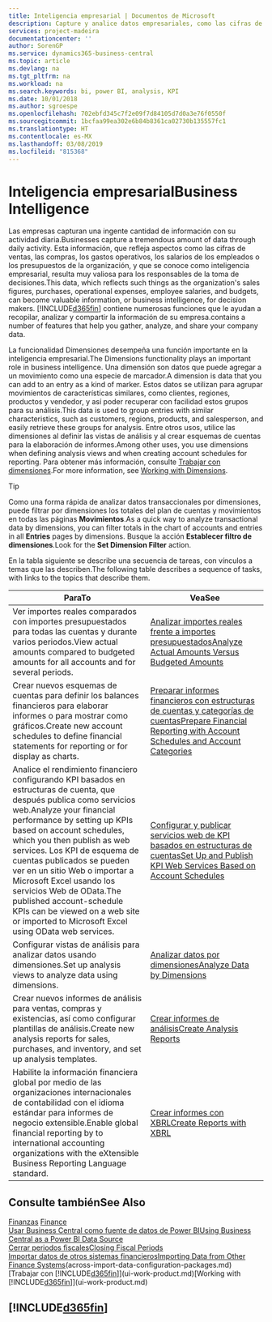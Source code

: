 ```yaml
---
title: Inteligencia empresarial | Documentos de Microsoft
description: Capture y analice datos empresariales, como las cifras de ventas, las compras, los gastos operativos, los salarios de los empleados y los presupuestos, que resultan muy valiosos para la inteligencia artificial o la toma de decisiones.
services: project-madeira
documentationcenter: ''
author: SorenGP
ms.service: dynamics365-business-central
ms.topic: article
ms.devlang: na
ms.tgt_pltfrm: na
ms.workload: na
ms.search.keywords: bi, power BI, analysis, KPI
ms.date: 10/01/2018
ms.author: sgroespe
ms.openlocfilehash: 702ebfd345c7f2e09f7d84105d7d0a3e76f0550f
ms.sourcegitcommit: 1bcfaa99ea302e6b84b8361ca02730b135557fc1
ms.translationtype: HT
ms.contentlocale: es-MX
ms.lasthandoff: 03/08/2019
ms.locfileid: "815368"
---
```

# <a name="business-intelligence"></a><span data-ttu-id="cd58b-103">Inteligencia empresarial</span><span class="sxs-lookup"><span data-stu-id="cd58b-103">Business Intelligence</span></span>
<span data-ttu-id="cd58b-104">Las empresas capturan una ingente cantidad de información con su actividad diaria.</span><span class="sxs-lookup"><span data-stu-id="cd58b-104">Businesses capture a tremendous amount of data through daily activity.</span></span> <span data-ttu-id="cd58b-105">Esta información, que refleja aspectos como las cifras de ventas, las compras, los gastos operativos, los salarios de los empleados o los presupuestos de la organización, y que se conoce como inteligencia empresarial, resulta muy valiosa para los responsables de la toma de decisiones.</span><span class="sxs-lookup"><span data-stu-id="cd58b-105">This data, which reflects such things as the organization's sales figures, purchases, operational expenses, employee salaries, and budgets, can become valuable information, or business intelligence, for decision makers.</span></span> [!INCLUDE[d365fin](includes/d365fin_md.md)] <span data-ttu-id="cd58b-106">contiene numerosas funciones que le ayudan a recopilar, analizar y compartir la información de su empresa.</span><span class="sxs-lookup"><span data-stu-id="cd58b-106">contains a number of features that help you gather, analyze, and share your company data.</span></span>

<span data-ttu-id="cd58b-107">La funcionalidad Dimensiones desempeña una función importante en la inteligencia empresarial.</span><span class="sxs-lookup"><span data-stu-id="cd58b-107">The Dimensions functionality plays an important role in business intelligence.</span></span> <span data-ttu-id="cd58b-108">Una dimensión son datos que puede agregar a un movimiento como una especie de marcador.</span><span class="sxs-lookup"><span data-stu-id="cd58b-108">A dimension is data that you can add to an entry as a kind of marker.</span></span> <span data-ttu-id="cd58b-109">Estos datos se utilizan para agrupar movimientos de características similares, como clientes, regiones, productos y vendedor, y así poder recuperar con facilidad estos grupos para su análisis.</span><span class="sxs-lookup"><span data-stu-id="cd58b-109">This data is used to group entries with similar characteristics, such as customers, regions, products, and salesperson, and easily retrieve these groups for analysis.</span></span> <span data-ttu-id="cd58b-110">Entre otros usos, utilice las dimensiones al definir las vistas de análisis y al crear esquemas de cuentas para la elaboración de informes.</span><span class="sxs-lookup"><span data-stu-id="cd58b-110">Among other uses, you use dimensions  when defining analysis views and when creating account schedules for reporting.</span></span> <span data-ttu-id="cd58b-111">Para obtener más información, consulte [Trabajar con dimensiones](finance-dimensions.md).</span><span class="sxs-lookup"><span data-stu-id="cd58b-111">For more information, see [Working with Dimensions](finance-dimensions.md).</span></span>

> [!TIP]
> <span data-ttu-id="cd58b-112">Como una forma rápida de analizar datos transaccionales por dimensiones, puede filtrar por dimensiones los totales del plan de cuentas y movimientos en todas las páginas **Movimientos**.</span><span class="sxs-lookup"><span data-stu-id="cd58b-112">As a quick way to analyze transactional data by dimensions, you can filter totals in the chart of accounts and entries in all **Entries** pages by dimensions.</span></span> <span data-ttu-id="cd58b-113">Busque la acción **Establecer filtro de dimensiones**.</span><span class="sxs-lookup"><span data-stu-id="cd58b-113">Look for the **Set Dimension Filter** action.</span></span>  

<span data-ttu-id="cd58b-114">En la tabla siguiente se describe una secuencia de tareas, con vínculos a temas que las describen.</span><span class="sxs-lookup"><span data-stu-id="cd58b-114">The following table describes a sequence of tasks, with links to the topics that describe them.</span></span>  

| <span data-ttu-id="cd58b-115">Para</span><span class="sxs-lookup"><span data-stu-id="cd58b-115">To</span></span> | <span data-ttu-id="cd58b-116">Vea</span><span class="sxs-lookup"><span data-stu-id="cd58b-116">See</span></span> |
| --- | --- |
|<span data-ttu-id="cd58b-117">Ver importes reales comparados con importes presupuestados para todas las cuentas y durante varios periodos.</span><span class="sxs-lookup"><span data-stu-id="cd58b-117">View actual amounts compared to budgeted amounts for all accounts and for several periods.</span></span>|[<span data-ttu-id="cd58b-118">Analizar importes reales frente a importes presupuestados</span><span class="sxs-lookup"><span data-stu-id="cd58b-118">Analyze Actual Amounts Versus Budgeted Amounts</span></span>](bi-how-analyze-actual-versus-budget.md)|
|<span data-ttu-id="cd58b-119">Crear nuevos esquemas de cuentas para definir los balances financieros para elaborar informes o para mostrar como gráficos.</span><span class="sxs-lookup"><span data-stu-id="cd58b-119">Create new account schedules to define financial statements for reporting or for display as charts.</span></span>|[<span data-ttu-id="cd58b-120">Preparar informes financieros con estructuras de cuentas y categorías de cuentas</span><span class="sxs-lookup"><span data-stu-id="cd58b-120">Prepare Financial Reporting with Account Schedules and Account Categories</span></span>](bi-how-work-account-schedule.md)|
|<span data-ttu-id="cd58b-121">Analice el rendimiento financiero configurando KPI basados en estructuras de cuenta, que después publica como servicios web.</span><span class="sxs-lookup"><span data-stu-id="cd58b-121">Analyze your financial performance by setting up KPIs based on account schedules, which you then publish as web services.</span></span> <span data-ttu-id="cd58b-122">Los KPI de esquema de cuentas publicados se pueden ver en un sitio Web o importar a Microsoft Excel usando los servicios Web de OData.</span><span class="sxs-lookup"><span data-stu-id="cd58b-122">The published account-schedule KPIs can be viewed on a web site or imported to Microsoft Excel using OData web services.</span></span>|[<span data-ttu-id="cd58b-123">Configurar y publicar servicios web de KPI basados en estructuras de cuentas</span><span class="sxs-lookup"><span data-stu-id="cd58b-123">Set Up and Publish KPI Web Services Based on Account Schedules</span></span>](bi-how-to-set-up-and-publish-kpi-web-services-based-on-account-schedules.md)|
|<span data-ttu-id="cd58b-124">Configurar vistas de análisis para analizar datos usando dimensiones.</span><span class="sxs-lookup"><span data-stu-id="cd58b-124">Set up analysis views to analyze data using dimensions.</span></span>|[<span data-ttu-id="cd58b-125">Analizar datos por dimensiones</span><span class="sxs-lookup"><span data-stu-id="cd58b-125">Analyze Data by Dimensions</span></span>](bi-how-analyze-data-dimension.md)|
|<span data-ttu-id="cd58b-126">Crear nuevos informes de análisis para ventas, compras y existencias, así como configurar plantillas de análisis.</span><span class="sxs-lookup"><span data-stu-id="cd58b-126">Create new analysis reports for sales, purchases, and inventory, and set up analysis templates.</span></span>|[<span data-ttu-id="cd58b-127">Crear informes de análisis</span><span class="sxs-lookup"><span data-stu-id="cd58b-127">Create Analysis Reports</span></span>](bi-how-create-analysis-views-reports.md)|
|<span data-ttu-id="cd58b-128">Habilite la información financiera global por medio de las organizaciones internacionales de contabilidad con el idioma estándar para informes de negocio extensible.</span><span class="sxs-lookup"><span data-stu-id="cd58b-128">Enable global financial reporting by to international accounting organizations with the eXtensible Business Reporting Language standard.</span></span>|[<span data-ttu-id="cd58b-129">Crear informes con XBRL</span><span class="sxs-lookup"><span data-stu-id="cd58b-129">Create Reports with XBRL</span></span>](bi-create-reports-with-xbrl.md)|

## <a name="see-also"></a><span data-ttu-id="cd58b-130">Consulte también</span><span class="sxs-lookup"><span data-stu-id="cd58b-130">See Also</span></span>
<span data-ttu-id="cd58b-131">[Finanzas](finance.md)  </span><span class="sxs-lookup"><span data-stu-id="cd58b-131">[Finance](finance.md)  </span></span>  
[<span data-ttu-id="cd58b-132">Usar Business Central como fuente de datos de Power BI</span><span class="sxs-lookup"><span data-stu-id="cd58b-132">Using Business Central as a Power BI Data Source</span></span>](across-how-use-financials-data-source-powerbi.md)  
[<span data-ttu-id="cd58b-133">Cerrar periodos fiscales</span><span class="sxs-lookup"><span data-stu-id="cd58b-133">Closing Fiscal Periods</span></span>](year-close-years-periods.md)  
<span data-ttu-id="cd58b-134">[Importar datos de otros sistemas financieros](across-import-data-configuration-packages.md)</span><span class="sxs-lookup"><span data-stu-id="cd58b-134">[Importing Data from Other Finance Systems](across-import-data-configuration-packages.md)(across-import-data-configuration-packages.md)</span></span>  
<span data-ttu-id="cd58b-135">[Trabajar con [!INCLUDE[d365fin](includes/d365fin_md.md)]](ui-work-product.md)</span><span class="sxs-lookup"><span data-stu-id="cd58b-135">[Working with [!INCLUDE[d365fin](includes/d365fin_md.md)]](ui-work-product.md)</span></span>

## [!INCLUDE[d365fin](includes/free_trial_md.md)]  
 
